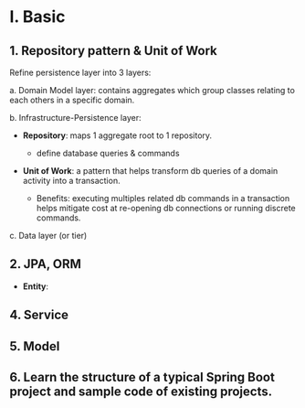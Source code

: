 # I. Basic
## 1. Repository pattern & Unit of Work

Refine persistence layer into 3 layers:

a. Domain Model layer: contains aggregates which group classes relating to each others in a specific domain.

b. Infrastructure-Persistence layer:

- **Repository**: maps 1 aggregate root to 1 repository.
    - define database queries & commands

- __Unit of Work__: a pattern that helps transform db queries of a domain activity into a transaction.
    - Benefits: executing multiples related db commands in a transaction helps mitigate cost at re-opening db connections or running discrete commands.

c. Data layer (or tier)


## 2. JPA, ORM

- **Entity**:  


## 4. Service


## 5. Model

## 6. Learn the structure of a typical Spring Boot project and sample code of existing projects.